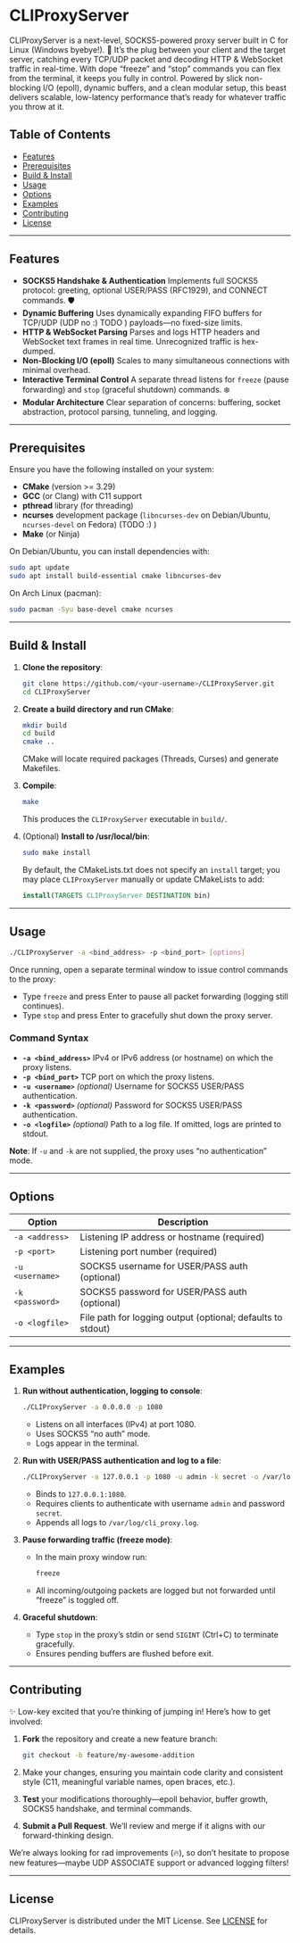 # CLIProxyServer

CLIProxyServer is a next-level, SOCKS5-powered proxy server built in C for Linux (Windows byebye!). 🚀 It’s the plug between your client and the target server, catching every TCP/UDP packet and decoding HTTP & WebSocket traffic in real-time. With dope “freeze” and “stop” commands you can flex from the terminal, it keeps you fully in control. Powered by slick non-blocking I/O (epoll), dynamic buffers, and a clean modular setup, this beast delivers scalable, low-latency performance that’s ready for whatever traffic you throw at it.

## Table of Contents

* [Features](#features)
* [Prerequisites](#prerequisites)
* [Build & Install](#build--install)
* [Usage](#usage)
* [Options](#options)
* [Examples](#examples)
* [Contributing](#contributing)
* [License](#license)

---

## Features

* **SOCKS5 Handshake & Authentication**
  Implements full SOCKS5 protocol: greeting, optional USER/PASS (RFC1929), and CONNECT commands. 🛡️
* **Dynamic Buffering**
  Uses dynamically expanding FIFO buffers for TCP/UDP (UDP no :) TODO ) payloads—no fixed-size limits.
* **HTTP & WebSocket Parsing**
  Parses and logs HTTP headers and WebSocket text frames in real time. Unrecognized traffic is hex-dumped.
* **Non-Blocking I/O (epoll)**
  Scales to many simultaneous connections with minimal overhead.
* **Interactive Terminal Control**
  A separate thread listens for `freeze` (pause forwarding) and `stop` (graceful shutdown) commands. ❄️
* **Modular Architecture**
  Clear separation of concerns: buffering, socket abstraction, protocol parsing, tunneling, and logging.

---

## Prerequisites

Ensure you have the following installed on your system:

* **CMake** (version >= 3.29)
* **GCC** (or Clang) with C11 support
* **pthread** library (for threading)
* **ncurses** development package (`libncurses-dev` on Debian/Ubuntu, `ncurses-devel` on Fedora) (TODO :) )
* **Make** (or Ninja)

On Debian/Ubuntu, you can install dependencies with:

```bash
sudo apt update
sudo apt install build-essential cmake libncurses-dev
```

On Arch Linux (pacman):

```bash
sudo pacman -Syu base-devel cmake ncurses
```

---

## Build & Install

1. **Clone the repository**:

   ```bash
   git clone https://github.com/<your-username>/CLIProxyServer.git
   cd CLIProxyServer
   ```

2. **Create a build directory and run CMake**:

   ```bash
   mkdir build
   cd build
   cmake ..
   ```

   CMake will locate required packages (Threads, Curses) and generate Makefiles.

3. **Compile**:

   ```bash
   make
   ```

   This produces the `CLIProxyServer` executable in `build/`.

4. (Optional) **Install to /usr/local/bin**:

   ```bash
   sudo make install
   ```

   By default, the CMakeLists.txt does not specify an `install` target; you may place `CLIProxyServer` manually or update CMakeLists to add:

   ```cmake
   install(TARGETS CLIProxyServer DESTINATION bin)
   ```

---

## Usage

```bash
./CLIProxyServer -a <bind_address> -p <bind_port> [options]
```

Once running, open a separate terminal window to issue control commands to the proxy:

* Type `freeze` and press Enter to pause all packet forwarding (logging still continues).
* Type `stop` and press Enter to gracefully shut down the proxy server.

### Command Syntax

* **`-a <bind_address>`**
  IPv4 or IPv6 address (or hostname) on which the proxy listens.
* **`-p <bind_port>`**
  TCP port on which the proxy listens.
* **`-u <username>`** *(optional)*
  Username for SOCKS5 USER/PASS authentication.
* **`-k <password>`** *(optional)*
  Password for SOCKS5 USER/PASS authentication.
* **`-o <logfile>`** *(optional)*
  Path to a log file. If omitted, logs are printed to stdout.

**Note**: If `-u` and `-k` are not supplied, the proxy uses “no authentication” mode.

---

## Options

| Option          | Description                                                 |
| --------------- | ----------------------------------------------------------- |
| `-a <address>`  | Listening IP address or hostname (required)                 |
| `-p <port>`     | Listening port number (required)                            |
| `-u <username>` | SOCKS5 username for USER/PASS auth (optional)               |
| `-k <password>` | SOCKS5 password for USER/PASS auth (optional)               |
| `-o <logfile>`  | File path for logging output (optional; defaults to stdout) |

---

## Examples

1. **Run without authentication, logging to console**:

   ```bash
   ./CLIProxyServer -a 0.0.0.0 -p 1080
   ```

    * Listens on all interfaces (IPv4) at port 1080.
    * Uses SOCKS5 “no auth” mode.
    * Logs appear in the terminal.

2. **Run with USER/PASS authentication and log to a file**:

   ```bash
   ./CLIProxyServer -a 127.0.0.1 -p 1080 -u admin -k secret -o /var/log/cli_proxy.log
   ```

    * Binds to `127.0.0.1:1080`.
    * Requires clients to authenticate with username `admin` and password `secret`.
    * Appends all logs to `/var/log/cli_proxy.log`.

3. **Pause forwarding traffic (freeze mode)**:

    * In the main proxy window run:

      ```bash
      freeze
      ```

    * All incoming/outgoing packets are logged but not forwarded until “freeze” is toggled off.

4. **Graceful shutdown**:

    * Type `stop` in the proxy’s stdin or send `SIGINT` (Ctrl+C) to terminate gracefully.
    * Ensures pending buffers are flushed before exit.

---

## Contributing

✨ Low-key excited that you’re thinking of jumping in! Here’s how to get involved:

1. **Fork** the repository and create a new feature branch:

   ```bash
   git checkout -b feature/my-awesome-addition
   ```
2. Make your changes, ensuring you maintain code clarity and consistent style (C11, meaningful variable names, open braces, etc.).
3. **Test** your modifications thoroughly—epoll behavior, buffer growth, SOCKS5 handshake, and terminal commands.
4. **Submit a Pull Request**. We’ll review and merge if it aligns with our forward-thinking design.

We’re always looking for rad improvements (🔥), so don’t hesitate to propose new features—maybe UDP ASSOCIATE support or advanced logging filters!

---

## License

CLIProxyServer is distributed under the MIT License. See [LICENSE](LICENSE) for details.
